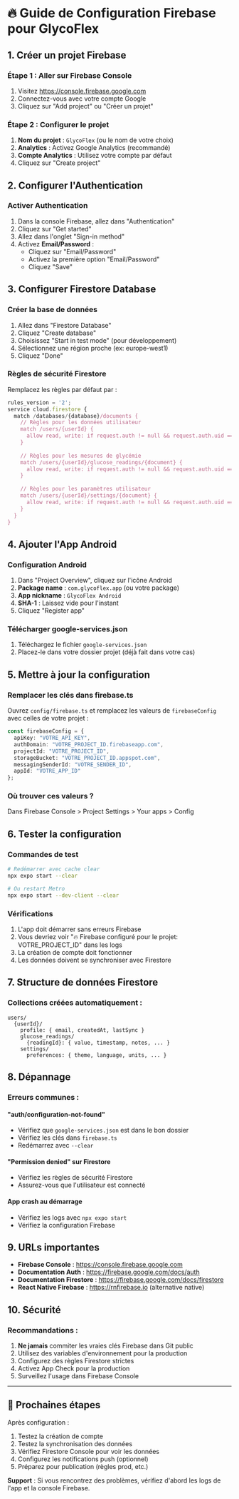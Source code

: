 # 🔥 Guide de Configuration Firebase pour GlycoFlex

## 1. Créer un projet Firebase

### Étape 1 : Aller sur Firebase Console
1. Visitez https://console.firebase.google.com
2. Connectez-vous avec votre compte Google
3. Cliquez sur "Add project" ou "Créer un projet"

### Étape 2 : Configurer le projet
1. **Nom du projet** : `GlycoFlex` (ou le nom de votre choix)
2. **Analytics** : Activez Google Analytics (recommandé)
3. **Compte Analytics** : Utilisez votre compte par défaut
4. Cliquez sur "Create project"

## 2. Configurer l'Authentication

### Activer Authentication
1. Dans la console Firebase, allez dans "Authentication"
2. Cliquez sur "Get started"
3. Allez dans l'onglet "Sign-in method"
4. Activez **Email/Password** :
   - Cliquez sur "Email/Password"
   - Activez la première option "Email/Password"
   - Cliquez "Save"

## 3. Configurer Firestore Database

### Créer la base de données
1. Allez dans "Firestore Database"
2. Cliquez "Create database"
3. Choisissez "Start in test mode" (pour développement)
4. Sélectionnez une région proche (ex: europe-west1)
5. Cliquez "Done"

### Règles de sécurité Firestore
Remplacez les règles par défaut par :

```javascript
rules_version = '2';
service cloud.firestore {
  match /databases/{database}/documents {
    // Règles pour les données utilisateur
    match /users/{userId} {
      allow read, write: if request.auth != null && request.auth.uid == userId;
    }
    
    // Règles pour les mesures de glycémie
    match /users/{userId}/glucose_readings/{document} {
      allow read, write: if request.auth != null && request.auth.uid == userId;
    }
    
    // Règles pour les paramètres utilisateur
    match /users/{userId}/settings/{document} {
      allow read, write: if request.auth != null && request.auth.uid == userId;
    }
  }
}
```

## 4. Ajouter l'App Android

### Configuration Android
1. Dans "Project Overview", cliquez sur l'icône Android
2. **Package name** : `com.glycoflex.app` (ou votre package)
3. **App nickname** : `GlycoFlex Android`
4. **SHA-1** : Laissez vide pour l'instant
5. Cliquez "Register app"

### Télécharger google-services.json
1. Téléchargez le fichier `google-services.json`
2. Placez-le dans votre dossier projet (déjà fait dans votre cas)

## 5. Mettre à jour la configuration

### Remplacer les clés dans firebase.ts
Ouvrez `config/firebase.ts` et remplacez les valeurs de `firebaseConfig` avec celles de votre projet :

```typescript
const firebaseConfig = {
  apiKey: "VOTRE_API_KEY",
  authDomain: "VOTRE_PROJECT_ID.firebaseapp.com",
  projectId: "VOTRE_PROJECT_ID",
  storageBucket: "VOTRE_PROJECT_ID.appspot.com",
  messagingSenderId: "VOTRE_SENDER_ID",
  appId: "VOTRE_APP_ID"
};
```

### Où trouver ces valeurs ?
Dans Firebase Console > Project Settings > Your apps > Config

## 6. Tester la configuration

### Commandes de test
```bash
# Redémarrer avec cache clear
npx expo start --clear

# Ou restart Metro
npx expo start --dev-client --clear
```

### Vérifications
1. L'app doit démarrer sans erreurs Firebase
2. Vous devriez voir "🔥 Firebase configuré pour le projet: VOTRE_PROJECT_ID" dans les logs
3. La création de compte doit fonctionner
4. Les données doivent se synchroniser avec Firestore

## 7. Structure de données Firestore

### Collections créées automatiquement :
```
users/
  {userId}/
    profile: { email, createdAt, lastSync }
    glucose_readings/
      {readingId}: { value, timestamp, notes, ... }
    settings/
      preferences: { theme, language, units, ... }
```

## 8. Dépannage

### Erreurs communes :

#### "auth/configuration-not-found"
- Vérifiez que `google-services.json` est dans le bon dossier
- Vérifiez les clés dans `firebase.ts`
- Redémarrez avec `--clear`

#### "Permission denied" sur Firestore
- Vérifiez les règles de sécurité Firestore
- Assurez-vous que l'utilisateur est connecté

#### App crash au démarrage
- Vérifiez les logs avec `npx expo start`
- Vérifiez la configuration Firebase

## 9. URLs importantes

- **Firebase Console** : https://console.firebase.google.com
- **Documentation Auth** : https://firebase.google.com/docs/auth
- **Documentation Firestore** : https://firebase.google.com/docs/firestore
- **React Native Firebase** : https://rnfirebase.io (alternative native)

## 10. Sécurité

### Recommandations :
1. **Ne jamais** commiter les vraies clés Firebase dans Git public
2. Utilisez des variables d'environnement pour la production
3. Configurez des règles Firestore strictes
4. Activez App Check pour la production
5. Surveillez l'usage dans Firebase Console

---

## 🎯 Prochaines étapes

Après configuration :
1. Testez la création de compte
2. Testez la synchronisation des données
3. Vérifiez Firestore Console pour voir les données
4. Configurez les notifications push (optionnel)
5. Préparez pour publication (règles prod, etc.)

**Support** : Si vous rencontrez des problèmes, vérifiez d'abord les logs de l'app et la console Firebase.
